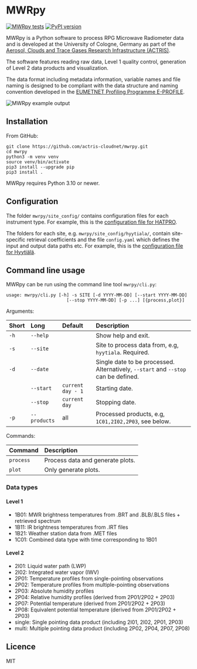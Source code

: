 # MWRpy

[![MWRpy tests](https://github.com/actris-cloudnet/mwrpy/actions/workflows/test.yml/badge.svg)](https://github.com/actris-cloudnet/mwrpy/actions/workflows/test.yml)
[![PyPI version](https://badge.fury.io/py/mwrpy.svg)](https://badge.fury.io/py/mwrpy)

MWRpy is a Python software to process RPG Microwave Radiometer data and is developed at the University of Cologne, Germany as part of the [Aerosol, Clouds and Trace Gases Research Infrastructure (ACTRIS)](https://actris.eu/).

The software features reading raw data, Level 1 quality control, generation of Level 2 data products and visualization.

The data format including metadata information, variable names and file naming is designed to be compliant with the data structure and naming convention developed in the [EUMETNET Profiling Programme E-PROFILE](https://www.eumetnet.eu/).

![MWRpy example output](https://atmos.meteo.uni-koeln.de/~hatpro/quicklooks/obs/site/jue/tophat/actris/level2/2022/10/29/20221029_juelich_temperature.png)

## Installation

From GitHub:

```shell
git clone https://github.com/actris-cloudnet/mwrpy.git
cd mwrpy
python3 -m venv venv
source venv/bin/activate
pip3 install --upgrade pip
pip3 install .
```

MWRpy requires Python 3.10 or newer.

## Configuration

The folder `mwrpy/site_config/` contains configuration files for each instrument
type. For example, this is the [configuration file for HATPRO](mwrpy/site_config/hatpro.yaml).

The folders for each site, e.g. `mwrpy/site_config/hyytiala/`, contain
site-specific retrieval coefficients and the file `config.yaml` which
defines the input and output data paths etc. For example, this is the
[configuration file for Hyytiälä](mwrpy/site_config/hyytiala/config.yaml).

## Command line usage

MWRpy can be run using the command line tool `mwrpy/cli.py`:

    usage: mwrpy/cli.py [-h] -s SITE [-d YYYY-MM-DD] [--start YYYY-MM-DD]
                           [--stop YYYY-MM-DD] [-p ...] [{process,plot}]

Arguments:

| Short | Long         | Default           | Description                                                                        |
| :---- | :----------- | :---------------- | :--------------------------------------------------------------------------------- |
| `-h`  | `--help`     |                   | Show help and exit.                                                                |
| `-s`  | `--site`     |                   | Site to process data from, e.g, `hyytiala`. Required.                              |
| `-d`  | `--date`     |                   | Single date to be processed. Alternatively, `--start` and `--stop` can be defined. |
|       | `--start`    | `current day - 1` | Starting date.                                                                     |
|       | `--stop`     | `current day `    | Stopping date.                                                                     |
| `-p`  | `--products` | all               | Processed products, e.g, `1C01,2I02,2P03`, see below.                              |

Commands:

| Command   | Description                      |
| :-------- | :------------------------------- |
| `process` | Process data and generate plots. |
| `plot`    | Only generate plots.             |

### Data types

#### Level 1

- 1B01: MWR brightness temperatures from .BRT and .BLB/.BLS files + retrieved spectrum
- 1B11: IR brightness temperatures from .IRT files
- 1B21: Weather station data from .MET files
- 1C01: Combined data type with time corresponding to 1B01

#### Level 2

- 2I01: Liquid water path (LWP)
- 2I02: Integrated water vapor (IWV)
- 2P01: Temperature profiles from single-pointing observations
- 2P02: Temperature profiles from multiple-pointing observations
- 2P03: Absolute humidity profiles
- 2P04: Relative humidity profiles (derived from 2P01/2P02 + 2P03)
- 2P07: Potential temperature (derived from 2P01/2P02 + 2P03)
- 2P08: Equivalent potential temperature (derived from 2P01/2P02 + 2P03)
- single: Single pointing data product (including 2I01, 2I02, 2P01, 2P03)
- multi: Multiple pointing data product (including 2P02, 2P04, 2P07, 2P08)

## Licence

MIT
